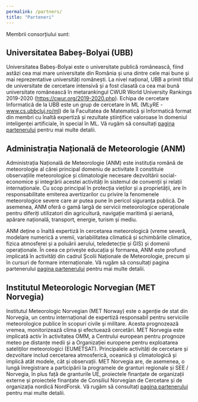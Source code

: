 ```yaml
---
permalink: /partners/
title: "Parteneri"
---
```


Membrii consorțiului sunt:

## Universitatea Babeș-Bolyai (UBB)

Universitatea Babeș-Bolyai este o universitate publică românească, fiind astăzi cea mai mare universitate din România și una dintre cele mai bune și mai reprezentative universități românești. La nivel național, UBB a primit titlul de universitate de cercetare intensivă și a fost clasată ca cea mai bună universitate românească în metarankingul CWUR World University Rankings 2019-2020 (https://cwur.org/2019-2020.php). Echipa de cercetare Informatică de la UBB este un grup de cercetare în ML (MLyRE - www.cs.ubbcluj.ro/ml) de la Facultatea de Matematică și Informatică format din membri cu înaltă expertiză și rezultate științifice valoroase în domeniul inteligenței artificiale, în special în ML. Vă rugăm să consultați [pagina partenerului](bbu_ro.md) pentru mai multe detalii.

## Administrația Națională de Meteorologie (ANM)
Administrația Națională de Meteorologie (ANM) este instituția română de meteorologie al cărei principal domeniu de activitate îl constituie observațiile meteorologice și climatologie necesare dezvoltării social-economice și integrării acestei activități în sistemul de convenții și relații internaționale. Cu scop principal în protecția vieților și a proprietății, are în responsabilitate emiterea avertizarilor cu privire la fenomenele meteorologice severe care ar putea pune în pericol siguranța publică. De asemenea, ANM oferă o gamă largă de servicii meteorologice operaționale pentru diferiți utilizatori din agricultură, navigație maritimă și aeriană, apărare națională, transport, energie, turism și mediu.

ANM deține o înaltă expertiză în cercetarea meteorologică (vreme severă, modelare numerică a vremii, variabilitatea climatică și schimbările climatice, fizica atmosferei și a poluării aerului, teledetecție și GIS) și domenii operaționale. În ceea ce privește educația și formarea, ANM este profund implicată în activități din cadrul Școlii Naționale de Meteorologie, precum și în cursuri de formare internaționale. Vă rugăm să consultați pagina partenerului [pagina partenerului](nma_ro.md) pentru mai multe detalii.

## Institutul Meteorologic Norvegian (MET Norvegia)
Institutul Meteorologic Norvegian (MET Norway) este o agenție de stat din Norvegia, un centru internațional de expertiză responsabil pentru serviciile meteorologice publice în scopuri civile și militare. Acesta prognozează vremea, monitorizează clima și efectuează cercetări. MET Norvegia este implicată activ în activitatea OMM, a Centrului european pentru prognoze meteo pe distanțe medii și a Organizației europene pentru exploatarea sateliților meteorologici (EUMETSAT). Principalele activități de cercetare și dezvoltare includ cercetarea atmosferică, oceanică și climatologică și implică atât modele, cât și observații. MET Norvegia are, de asemenea, o lungă înregistrare a participării la programele de granturi regionale și SEE / Norvegia, în plus față de granturile UE, proiectele finanțate de organizații externe și proiectele finanțate de Consiliul Norvegian de Cercetare și de organizația nordică NordForsk. Vă rugăm să consultați [pagina partenerului](metno_ro.md) pentru mai multe detalii.
